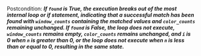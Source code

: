 Postcondition: ***If `found` is True, the execution breaks out of the most internal loop or if statement, indicating that a successful match has been found with `window_counts` containing the matched values and `color_counts` remaining unchanged. If `found` is False, the loop does not execute, `window_counts` remains empty, `color_counts` remains unchanged, and `i` is 0 when `n` is greater than 0, or the loop does not execute when `n` is less than or equal to 0, resulting in the same state.***